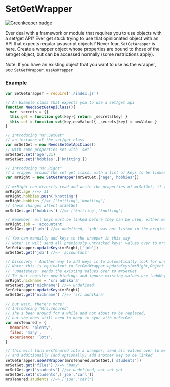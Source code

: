 # SetGetWrapper

[![Greenkeeper badge](https://badges.greenkeeper.io/kumavis/set-get-wrapper.svg)](https://greenkeeper.io/)

Ever deal with a framework or module that requires you to use objects with a set/get API?
Ever get stuck trying to use that opinionated object with an API that expects regular javascript objects?
Never fear, `SetGetWrapper` is here. Create a wrapper object whose properties are bound to those of the set/get object, but can be accessed normally (some restrictions apply).

Note: If you have an existing object that you want to use as the wrapper, see `SetGetWrapper.useAsWrapper`

### Example

```javascript
var SetGetWrapper = require('./index.js')

// An Example class that expects you to use a set/get api
function NeedsSetGetApiClass(){
  var _secrets = {}
  this.get = function get(key){ return _secrets[key] }
  this.set = function set(key,newValue){ _secrets[key] = newValue }
}

// Introducing "Mr.SetGet"
// an instance of the set/get class
var mrSetGet = new NeedsSetGetApiClass()
// with some properties set with `set`
mrSetGet.set('age',31)
mrSetGet.set('hobbies',['knitting'])

// Introducing "Mr.Right"
// a wrapper around the set get class, with a list of keys to be linked
var mrRight = new SetGetWrapper(mrSetGet,['age','hobbies'])

// mrRight can directly read and write the properties of mrSetGet, if they have been listed or discovered
mrRight.age //=> 31
mrRight.hobbies.push('knotting')
mrRight.hobbies //=> ['knitting','knotting']
// these changes affect mrSetGet
mrSetGet.get('hobbies') //=> ['knitting','knotting']

// Remember: all keys must be linked before they can be used, either manually, or through discovery
mrRight.job = 'accountant'
mrSetGet.get('job') //=> undefined, 'job' was not listed in the original list of keys to be linked

// You can manually add keys to the wrapper in this way
// Note: it will send all previously untracked keys' values over to mrSetGet
SetGetWrapper.updateKeys(mrRight,['job'])
mrSetGet.get('job') //=> 'accountant'

// Discovery - Another way to add keys is to automatically look for unregistered keys
// Note: this is equivalent to SetGetWrapper.updateKeys(mrRight,Object.keys(mrRight))
// 'updateKeys' sends the existing values over to mrSetGet
// To just register new bindings and ignore existing values use 'addKeys'
mrRight.nickname = 'sri adhikara'
mrSetGet.get('nickname') //=> undefined
SetGetWrapper.updateKeys(mrRight)
mrSetGet.get('nickname') //=> 'sri adhikara'

// but wait, there's more!
// Introducing "Mrs.Tenured"
// she's been around for a while and not about to be replaced,
// but she does still need to keep in sync with mrSetGet
var mrsTenured = {
  memories: 'plenty',
  files: 'many',
  experience: 'lots',
}

// this will turn mrsTenured into a wrapper, send all values over to mrSetGet,
// and additionally (and optionally) add another key to be linked
SetGetWrapper.useAsWrapper(mrsTenured,mrSetGet,['students'])
mrSetGet.get('files') //=> 'many'
mrSetGet.get('students') //=> undefined, not set yet
mrSetGet.set('students',['joe','carl'])
mrsTenured.students //=> ['joe','carl']
```